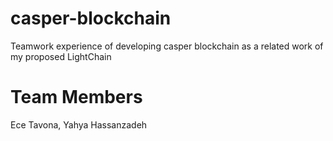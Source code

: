 # casper-blockchain
Teamwork experience of developing casper blockchain as a related work of my proposed LightChain

# Team Members
Ece Tavona, Yahya Hassanzadeh
